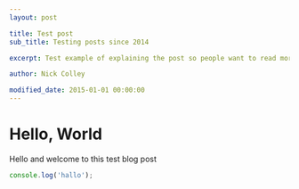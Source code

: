 ```yaml
---
layout: post

title: Test post
sub_title: Testing posts since 2014

excerpt: Test example of explaining the post so people want to read more..

author: Nick Colley

modified_date: 2015-01-01 00:00:00
---
```


# Hello, World
Hello and welcome to this test blog post

```javascript
console.log('hallo');
```
